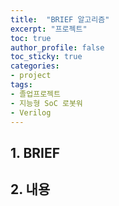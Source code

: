 ```yaml
---
title:  "BRIEF 알고리즘"
excerpt: "프로젝트"
toc: true
author_profile: false
toc_sticky: true
categories:
- project
tags:
- 졸업프로젝트
- 지능형 SoC 로봇워
- Verilog
---
```

## 1. BRIEF



## 2. 내용
